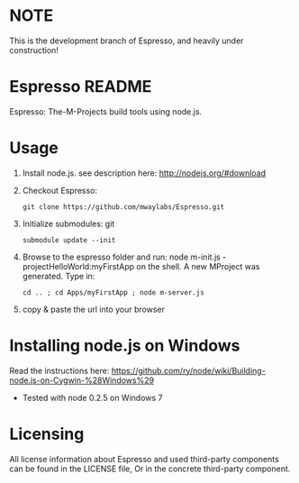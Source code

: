 NOTE
====

This is the development branch of Espresso, and heavily under construction!

Espresso README
===============

Espresso: The-M-Projects build tools using node.js.

Usage
=====

1. Install node.js. see description here: http://nodejs.org/#download
2. Checkout Espresso:

    `git clone https://github.com/mwaylabs/Espresso.git`

3. Initialize submodules: git

    `submodule update --init`

4. Browse to the espresso folder and run: node m-init.js -projectHelloWorld:myFirstApp on the shell. A new MProject was generated. Type in:

    `cd .. ; cd Apps/myFirstApp ; node m-server.js`

5. copy & paste the url into your browser


Installing node.js on Windows
=============================

Read the instructions here:
https://github.com/ry/node/wiki/Building-node.js-on-Cygwin-%28Windows%29

- Tested with node 0.2.5 on Windows 7

Licensing
=========

All license information about Espresso and used third-party components can be found in the LICENSE file,
Or in the concrete third-party component.
